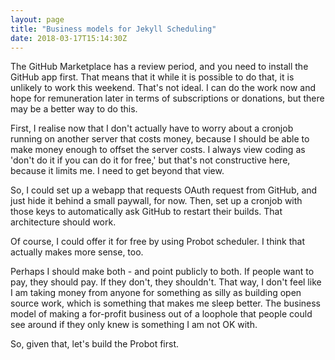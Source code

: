 ```yaml
---
layout: page
title: "Business models for Jekyll Scheduling"
date: 2018-03-17T15:14:30Z
---
```


The GitHub Marketplace has a review period, and you need to install the GitHub app first. That means that it while it is possible to do that, it is unlikely to work this weekend. That's not ideal. I can do the work now and hope for remuneration later in terms of subscriptions or donations, but there may be a better way to do this.

First, I realise now that I don't actually have to worry about a cronjob running on another server that costs money, because I should be able to make money enough to offset the server costs. I always view coding as 'don't do it if you can do it for free,' but that's not constructive here, because it limits me. I need to get beyond that view.

So, I could set up a webapp that requests OAuth request from GitHub, and just hide it behind a small paywall, for now. Then, set up a cronjob with those keys to automatically ask GitHub to restart their builds. That architecture should work.

Of course, I could offer it for free by using Probot scheduler. I think that actually makes more sense, too.

Perhaps I should make both - and point publicly to both. If people want to pay, they should pay. If they don't, they shouldn't. That way, I don't feel like I am taking money from anyone for something as silly as building open source work, which is something that makes me sleep better. The business model of making a for-profit business out of a loophole that people could see around if they only knew is something I am not OK with.

So, given that, let's build the Probot first.
